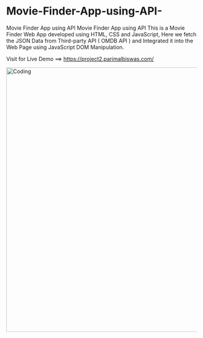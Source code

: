 # Movie-Finder-App-using-API-
Movie Finder App using API 
Movie Finder App using API This is a Movie Finder Web App developed using HTML, CSS and JavaScript, Here we fetch the JSON Data from Third-party API ( OMDB API ) and Integrated it into the Web Page using JavaScript DOM Manipulation. 



Visit for Live Demo ==> https://project2.parimalbiswas.com/


<p>
        <img
        align="center"
        src="https://github.com/parimalbiswas/Movie-Finder-App-using-API-/blob/main/2.png"
        alt="Coding"
        width="700"
        style="display: block"/>
    </p>
    <br>
